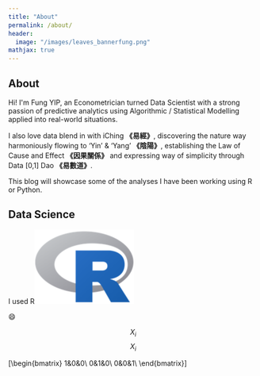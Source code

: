 ```yaml
---
title: "About"
permalink: /about/
header:
  image: "/images/leaves_bannerfung.png"
mathjax: true
---
```


## About
Hi! I'm Fung YIP, an Econometrician turned Data Scientist with a strong passion of predictive analytics using Algorithmic / Statistical Modelling applied into real-world situations.

I also love data blend in with iChing **《易經》**, discovering the nature way harmoniously flowing to ‘Yin’ & ‘Yang’ **《陰陽》**, establishing the Law of Cause and Effect **《因果關係》** and
expressing way of simplicity through Data [0,1] Dao **《易數道》**.

This blog will showcase some of the analyses I have been working using R or Python.


## Data Science
I used R![R](/images/logo/r.png)

:smile:



$$X_i$$
$$X_{i}$$


\[\begin{bmatrix}
1&0&0\\
0&1&0\\
0&0&1\\
\end{bmatrix}\]
